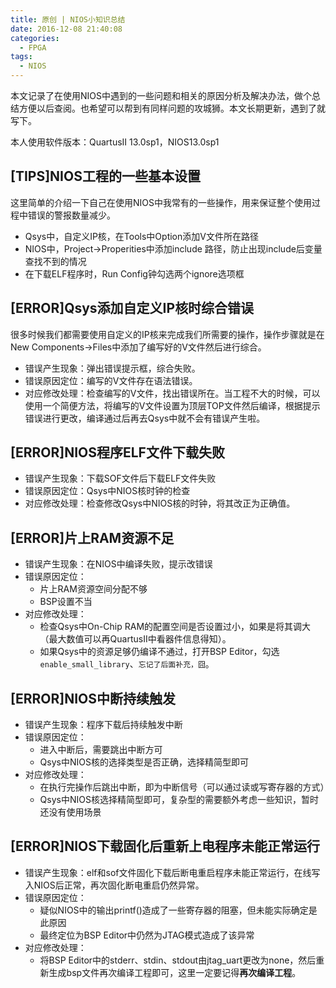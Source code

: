 ```yaml
---
title: 原创 | NIOS小知识总结
date: 2016-12-08 21:40:08
categories:
  - FPGA
tags:
  - NIOS
---
```


本文记录了在使用NIOS中遇到的一些问题和相关的原因分析及解决办法，做个总结方便以后查阅。也希望可以帮到有同样问题的攻城狮。本文长期更新，遇到了就写下。

本人使用软件版本：QuartusII 13.0sp1，NIOS13.0sp1

<!--more-->

## [TIPS]NIOS工程的一些基本设置
这里简单的介绍一下自己在使用NIOS中我常有的一些操作，用来保证整个使用过程中错误的警报数量减少。
* Qsys中，自定义IP核，在Tools中Option添加V文件所在路径
* NIOS中，Project->Properities中添加include 路径，防止出现include后变量查找不到的情况
* 在下载ELF程序时，Run Config钟勾选两个ignore选项框


##  [ERROR]Qsys添加自定义IP核时综合错误

很多时候我们都需要使用自定义的IP核来完成我们所需要的操作，操作步骤就是在New Components->Files中添加了编写好的V文件然后进行综合。

* 错误产生现象：弹出错误提示框，综合失败。
* 错误原因定位：编写的V文件存在语法错误。
* 对应修改处理：检查编写的V文件，找出错误所在。当工程不大的时候，可以使用一个简便方法，将编写的V文件设置为顶层TOP文件然后编译，根据提示错误进行更改，编译通过后再去Qsys中就不会有错误产生啦。

## [ERROR]NIOS程序ELF文件下载失败

* 错误产生现象：下载SOF文件后下载ELF文件失败
* 错误原因定位：Qsys中NIOS核时钟的检查
* 对应修改处理：检查修改Qsys中NIOS核的时钟，将其改正为正确值。

## [ERROR]片上RAM资源不足

* 错误产生现象：在NIOS中编译失败，提示改错误
* 错误原因定位：
	* 片上RAM资源空间分配不够
	* BSP设置不当
* 对应修改处理：
	* 检查Qsys中On-Chip RAM的配置空间是否设置过小，如果是将其调大（最大数值可以再QuartusII中看器件信息得知）。
	* 如果Qsys中的资源足够仍编译不通过，打开BSP Editor，勾选`enable_small_library`、`忘记了后面补充，囧`。

## [ERROR]NIOS中断持续触发

* 错误产生现象：程序下载后持续触发中断
* 错误原因定位：
	* 进入中断后，需要跳出中断方可
	* Qsys中NIOS核的选择类型是否正确，选择精简型即可
* 对应修改处理：
	* 在执行完操作后跳出中断，即为中断信号（可以通过读或写寄存器的方式）
	* Qsys中NIOS核选择精简型即可，复杂型的需要额外考虑一些知识，暂时还没有使用场景

## [ERROR]NIOS下载固化后重新上电程序未能正常运行
* 错误产生现象：elf和sof文件固化下载后断电重启程序未能正常运行，在线写入NIOS后正常，再次固化断电重启仍然异常。
* 错误原因定位：
	* 疑似NIOS中的输出printf()造成了一些寄存器的阻塞，但未能实际确定是此原因
	* 最终定位为BSP Editor中仍然为JTAG模式造成了该异常
* 对应修改处理：
	* 将BSP Editor中的stderr、stdin、stdout由jtag_uart更改为none，然后重新生成bsp文件再次编译工程即可，这里一定要记得**再次编译工程**。

















